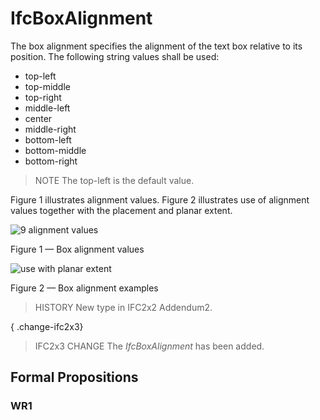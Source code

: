 # IfcBoxAlignment

The box alignment specifies the alignment of the text box relative to its position. The following string values shall be used:

* top-left
* top-middle
* top-right
* middle-left
* center
* middle-right
* bottom-left
* bottom-middle
* bottom-right

> NOTE  The top-left is the default value.

Figure 1 illustrates alignment values. Figure 2 illustrates use of alignment values together with the placement and planar extent.

![9 alignment values](../../../../figures/ifcboxalignment_fig1.gif)

Figure 1 &mdash; Box alignment values

![use with planar extent](../../../../figures/ifcboxalignment_fig2.gif)

Figure 2 &mdash; Box alignment examples

> HISTORY  New type in IFC2x2 Addendum2.

{ .change-ifc2x3}
> IFC2x3 CHANGE  The _IfcBoxAlignment_ has been added.

## Formal Propositions

### WR1

